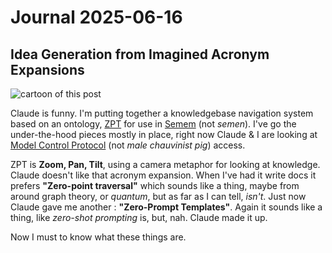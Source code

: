# Journal 2025-06-16

## Idea Generation from Imagined Acronym Expansions

![cartoon of this post](/images/2025-06/zpt-rube.png)

Claude is funny. I'm putting together a knowledgebase navigation system based on an ontology, [ZPT](https://github.com/danja/zpt) for use in [Semem](https://github.com/danja/semem) (not *semen*).
I've go the under-the-hood pieces mostly in place, right now Claude & I are looking at [Model Control Protocol](https://modelcontextprotocol.io/introduction) (not *male chauvinist pig*) access.

ZPT is **Zoom, Pan, Tilt**, using a camera metaphor for looking at knowledge. Claude doesn't like that acronym expansion. When I've had it write docs it prefers **"Zero-point traversal"** which sounds like a thing, maybe from around graph theory, or *quantum*, but as far as I can tell, *isn't*. Just now Claude gave me another : **"Zero-Prompt Templates"**. Again it sounds like a thing, like *zero-shot prompting* is, but, nah. Claude made it up.

Now I must to know what these things are.  
